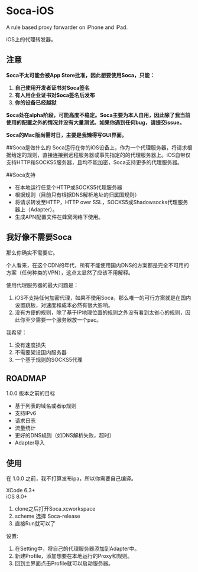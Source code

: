 # Soca-iOS
A rule based proxy forwarder on iPhone and iPad. 

iOS上的代理转发器。

## 注意
**Soca不太可能会被App Store批准，因此想要使用Soca，只能：**

1. **自己使用开发者证书对Soca签名**
2. **有人用企业证书对Soca签名后发布**
3. **你的设备已经越狱**

**Soca处在alpha阶段，可能高度不稳定。Soca主要为本人自用，因此除了我当前使用的配置之外的情况并没有大量测试。如果你遇到任何bug，请提交issue。**

**Soca的Mac版尚需时日，主要是我懒得写GUI界面。**


##Soca是做什么的
Soca运行在你的iOS设备上，作为一个代理服务器，将请求根据给定的规则，直接连接到远程服务器或事先指定的的代理服务器上。iOS自带仅支持HTTP和SOCKS5服务器，且均不能加密，Soca支持更多的代理服务器。

##Soca支持
* 在本地运行任意个HTTP或SOCKS5代理服务器
* 根据规则（目前只有根据DNS解析地址的归属国规则）
* 将请求转发至HTTP，HTTP over SSL，SOCKS5或Shadowsocks代理服务器上（Adapter）。
* 生成APN配置文件在蜂窝网络下使用。

## 我好像不需要Soca
那么你确实不需要它。

个人看来，在这个CDN的年代，所有不能使用国内DNS的方案都是完全不可用的方案（任何种类的VPN），这点太显然了应该不用解释。

使用代理服务器的最大问题是：

1. iOS不支持任何加密代理，如果不使用Soca，那么唯一的可行方案就是在国内设置跳板，对速度和成本必然有很大影响。
2. 没有方便的规则，除了基于IP地理位置的规则之外没有看到太省心的规则，因此你至少需要一个服务器放一个pac。

我希望：

1. 没有速度损失
2. 不需要架设国内服务器
3. 一个基于规则的SOCKS5代理


## ROADMAP
1.0.0 版本之前的目标

* 基于列表的域名或者ip规则
* 支持IPv6
* 请求日志
* 流量统计
* 更好的DNS规则（如DNS解析失败，超时）
* Adapter导入


## 使用
在 1.0.0 之前，我不打算发布ipa，所以你需要自己编译。

XCode 6.3+  
iOS 8.0+

1. clone之后打开Soca.xcworkspace
2. scheme 选择 Soca-release
3. 直接Run就可以了

设置:

1. 在Setting中，将自己的代理服务器添加到Adapter中。
2. 新建Profile，添加想要在本地运行的Proxy和规则。
3. 回到主界面点击Profile就可以启动服务器。